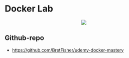 # Docker Lab

<p align="center">
  <img src="https://user-images.githubusercontent.com/51189292/185848603-90788bf6-07a8-4ba5-a8cb-a157eee759d7.png" />
</p>

## Github-repo
- https://github.com/BretFisher/udemy-docker-mastery
